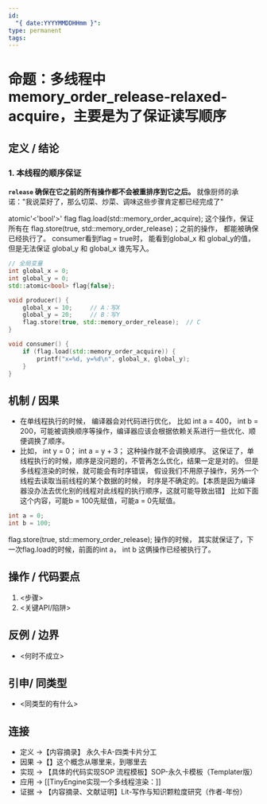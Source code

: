 ```yaml
---
id:
  "{ date:YYYYMMDDHHmm }":
type: permanent
tags:
---
```

# 命题：多线程中memory_order_release-relaxed-acquire，主要是为了保证读写顺序
## 定义 / 结论

### 1. 本线程的顺序保证
**`release` 确保在它之前的所有操作都不会被重排序到它之后。**
就像厨师的承诺："我说菜好了，那么切菜、炒菜、调味这些步骤肯定都已经完成了"

atomic'<'bool'>' flag
flag.load(std::memory_order_acquire);
这个操作，保证所有在 flag.store(true, std::memory_order_release)；之前的操作， 都能被确保已经执行了。
consumer看到flag = true时， 能看到global_x 和 global_y的值，但是无法保证 global_y 和 global_x 谁先写入。
```cpp
// 全局变量
int global_x = 0;
int global_y = 0;
std::atomic<bool> flag{false};

void producer() {
    global_x = 10;     // A：写X
    global_y = 20;     // B：写Y
    flag.store(true, std::memory_order_release);  // C
}

void consumer() {
    if (flag.load(std::memory_order_acquire)) {
        printf("x=%d, y=%d\n", global_x, global_y);
    }
}

```

## 机制 / 因果
- 在单线程执行的时候， 编译器会对代码进行优化， 比如 int a = 400， int b = 200，可能被调换顺序等操作，编译器应该会根据依赖关系进行一些优化、顺便调换了顺序。
- 比如， int y = 0；  int a = y + 3； 这种操作就不会调换顺序。
这保证了，单线程执行的时候，顺序是没问题的，不管再怎么优化，结果一定是对的。
但是多线程渲染的时候，就可能会有时序错误， 假设我们不用原子操作，另外一个线程去读取当前线程的某个数据的时候， 时序是不确定的。【本质是因为编译器没办法去优化别的线程对此线程的执行顺序，这就可能导致出错】
比如下面这个内容，可能b = 100先赋值，可能a = 0先赋值。
```cpp
int a = 0;
int b = 100;
```
flag.store(true, std::memory_order_release); 操作的时候， 其实就保证了，下一次flag.load的时候，前面的int a， int b 这俩操作已经被执行了。
## 操作 / 代码要点
1) <步骤>
2) <关键API/陷阱>

## 反例 / 边界
- <何时不成立>

## 引申/ 同类型
- <同类型的有什么>
## 连接
- 定义 →【内容摘录】 永久卡A-四类卡片分工
- 因果 →【】这个概念从哪里来，到哪里去
- 实现 → 【具体的代码实现SOP 流程模板】SOP-永久卡模板（Templater版）
- 应用 → [[TinyEngine实现一个多线程渲染：]]
- 证据 → 【内容摘录、文献证明】Lit-写作与知识颗粒度研究（作者-年份）
